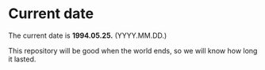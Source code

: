 # Current date

The current date is **1994.05.25.** (YYYY.MM.DD.)

This repository will be good when the world ends, so we will know how long it lasted.